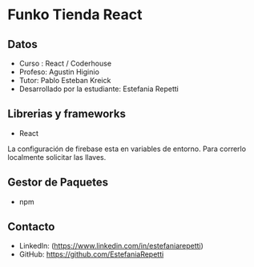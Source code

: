 # Funko Tienda React


## Datos

- Curso : React / Coderhouse
- Profeso: Agustin Higinio
- Tutor: Pablo Esteban Kreick
- Desarrollado por la estudiante: Estefania Repetti

## Librerias y frameworks

- React 

La configuración de firebase esta en variables de entorno. Para correrlo localmente solicitar las llaves.

## Gestor de Paquetes

- npm

## Contacto
- LinkedIn: (https://www.linkedin.com/in/estefaniarepetti)
- GitHub: https://github.com/EstefaniaRepetti